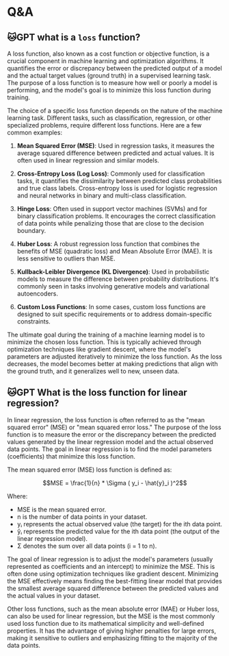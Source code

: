 # Q&A

## :cat:GPT what is a `loss` function?

A loss function, also known as a cost function or objective function, is a crucial component in machine learning and optimization algorithms. It quantifies the error or discrepancy between the predicted output of a model and the actual target values (ground truth) in a supervised learning task. The purpose of a loss function is to measure how well or poorly a model is performing, and the model's goal is to minimize this loss function during training.

The choice of a specific loss function depends on the nature of the machine learning task. Different tasks, such as classification, regression, or other specialized problems, require different loss functions. Here are a few common examples:

1. **Mean Squared Error (MSE)**: Used in regression tasks, it measures the average squared difference between predicted and actual values. It is often used in linear regression and similar models.

2. **Cross-Entropy Loss (Log Loss)**: Commonly used for classification tasks, it quantifies the dissimilarity between predicted class probabilities and true class labels. Cross-entropy loss is used for logistic regression and neural networks in binary and multi-class classification.

3. **Hinge Loss**: Often used in support vector machines (SVMs) and for binary classification problems. It encourages the correct classification of data points while penalizing those that are close to the decision boundary.

4. **Huber Loss**: A robust regression loss function that combines the benefits of MSE (quadratic loss) and Mean Absolute Error (MAE). It is less sensitive to outliers than MSE.

5. **Kullback-Leibler Divergence (KL Divergence)**: Used in probabilistic models to measure the difference between probability distributions. It's commonly seen in tasks involving generative models and variational autoencoders.

6. **Custom Loss Functions**: In some cases, custom loss functions are designed to suit specific requirements or to address domain-specific constraints.

The ultimate goal during the training of a machine learning model is to minimize the chosen loss function. This is typically achieved through optimization techniques like gradient descent, where the model's parameters are adjusted iteratively to minimize the loss function. As the loss decreases, the model becomes better at making predictions that align with the ground truth, and it generalizes well to new, unseen data.

## :cat:GPT What is the loss function for linear regression?

In linear regression, the loss function is often referred to as the "mean squared error" (MSE) or "mean squared error loss." The purpose of the loss function is to measure the error or the discrepancy between the predicted values generated by the linear regression model and the actual observed data points. The goal in linear regression is to find the model parameters (coefficients) that minimize this loss function.

The mean squared error (MSE) loss function is defined as:

```math
MSE = \frac{1}{n} * \Sigma ( y_i - \hat{y}_i )^2
```

Where:

- MSE is the mean squared error.
- n is the number of data points in your dataset.
- yᵢ represents the actual observed value (the target) for the ith data point.
- ŷᵢ represents the predicted value for the ith data point (the output of the linear regression model).
- Σ denotes the sum over all data points (i = 1 to n).

The goal of linear regression is to adjust the model's parameters (usually represented as coefficients and an intercept) to minimize the MSE. This is often done using optimization techniques like gradient descent. Minimizing the MSE effectively means finding the best-fitting linear model that provides the smallest average squared difference between the predicted values and the actual values in your dataset.

Other loss functions, such as the mean absolute error (MAE) or Huber loss, can also be used for linear regression, but the MSE is the most commonly used loss function due to its mathematical simplicity and well-defined properties. It has the advantage of giving higher penalties for large errors, making it sensitive to outliers and emphasizing fitting to the majority of the data points.
